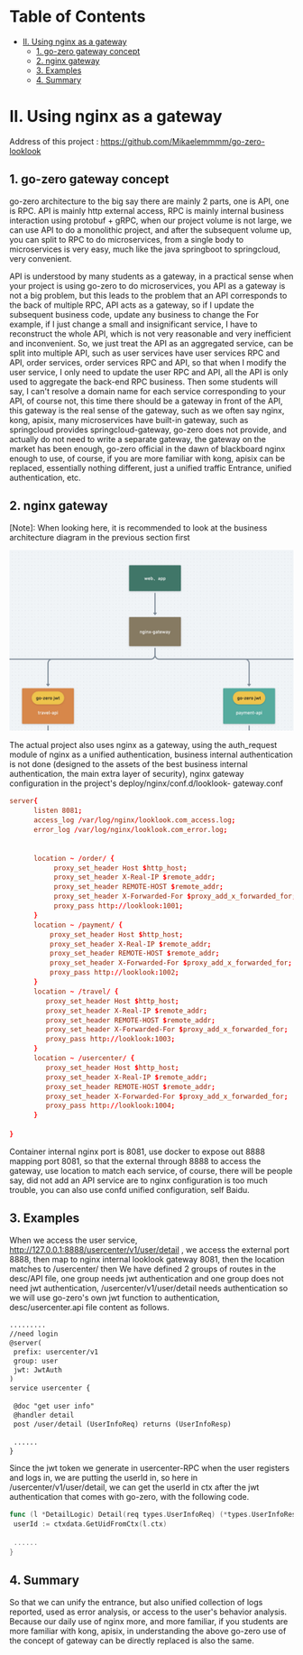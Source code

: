 <h1>Table of Contents</h1>

- [II. Using nginx as a gateway](#ii-using-nginx-as-a-gateway)
  - [1. go-zero gateway concept](#1-go-zero-gateway-concept)
  - [2. nginx gateway](#2-nginx-gateway)
  - [3. Examples](#3-examples)
  - [4. Summary](#4-summary)

# II. Using nginx as a gateway

Address of this project :  <https://github.com/Mikaelemmmm/go-zero-looklook>

## 1. go-zero gateway concept

go-zero architecture to the big say there are mainly 2 parts, one is API, one is RPC. API is mainly http external access, RPC is mainly internal business interaction using protobuf + gRPC, when our project volume is not large, we can use API to do a monolithic project, and after the subsequent volume up, you can split to RPC to do microservices, from a single body to microservices is very easy, much like the java springboot to springcloud, very convenient.

API is understood by many students as a gateway, in a practical sense when your project is using go-zero to do microservices, you API as a gateway is not a big problem, but this leads to the problem that an API corresponds to the back of multiple RPC, API acts as a gateway, so if I update the subsequent business code, update any business to change the For example, if I just change a small and insignificant service, I have to reconstruct the whole API, which is not very reasonable and very inefficient and inconvenient. So, we just treat the API as an aggregated service, can be split into multiple API, such as user services have user services RPC and API, order services, order services RPC and API, so that when I modify the user service, I only need to update the user RPC and API, all the API is only used to aggregate the back-end RPC business. Then some students will say, I can't resolve a domain name for each service corresponding to your API, of course not, this time there should be a gateway in front of the API, this gateway is the real sense of the gateway, such as we often say nginx, kong, apisix, many microservices have built-in gateway, such as springcloud provides springcloud-gateway, go-zero does not provide, and actually do not need to write a separate gateway, the gateway on the market has been enough, go-zero official in the dawn of blackboard nginx enough to use, of course, if you are more familiar with kong, apisix can be replaced, essentially nothing different, just a unified traffic Entrance, unified authentication, etc.

## 2. nginx gateway

[Note]: When looking here, it is recommended to look at the business architecture diagram in the previous section first

![nginx-svc](../chinese/images/2/nginx-gateway.jpg)

The actual project also uses nginx as a gateway, using the auth_request module of nginx as a unified authentication, business internal authentication is not done (designed to the assets of the best business internal authentication, the main extra layer of security), nginx gateway configuration in the project's deploy/nginx/conf.d/looklook- gateway.conf

```conf
server{
      listen 8081;
      access_log /var/log/nginx/looklook.com_access.log;
      error_log /var/log/nginx/looklook.com_error.log;


      location ~ /order/ {
           proxy_set_header Host $http_host;
           proxy_set_header X-Real-IP $remote_addr;
           proxy_set_header REMOTE-HOST $remote_addr;
           proxy_set_header X-Forwarded-For $proxy_add_x_forwarded_for;
           proxy_pass http://looklook:1001;
      }
      location ~ /payment/ {
          proxy_set_header Host $http_host;
          proxy_set_header X-Real-IP $remote_addr;
          proxy_set_header REMOTE-HOST $remote_addr;
          proxy_set_header X-Forwarded-For $proxy_add_x_forwarded_for;
          proxy_pass http://looklook:1002;
      }
      location ~ /travel/ {
         proxy_set_header Host $http_host;
         proxy_set_header X-Real-IP $remote_addr;
         proxy_set_header REMOTE-HOST $remote_addr;
         proxy_set_header X-Forwarded-For $proxy_add_x_forwarded_for;
         proxy_pass http://looklook:1003;
      }
      location ~ /usercenter/ {
         proxy_set_header Host $http_host;
         proxy_set_header X-Real-IP $remote_addr;
         proxy_set_header REMOTE-HOST $remote_addr;
         proxy_set_header X-Forwarded-For $proxy_add_x_forwarded_for;
         proxy_pass http://looklook:1004;
      }

}

```

Container internal nginx port is 8081, use docker to expose out 8888 mapping port 8081, so that the external through 8888 to access the gateway, use location to match each service, of course, there will be people say, did not add an API service are to nginx configuration is too much trouble, you can also use confd unified configuration, self Baidu.

## 3. Examples

When we access the user service, <http://127.0.0.1:8888/usercenter/v1/user/detail> , we access the external port 8888, then map to nginx internal looklook gateway 8081, then the location matches to /usercenter/ then We have defined 2 groups of routes in the desc/API file, one group needs jwt authentication and one group does not need jwt authentication, /usercenter/v1/user/detail needs authentication so we will use go-zero's own jwt function to authentication, desc/usercenter.api file content as follows.

```doc
.........
//need login
@server(
 prefix: usercenter/v1
 group: user
 jwt: JwtAuth
)
service usercenter {

 @doc "get user info"
 @handler detail
 post /user/detail (UserInfoReq) returns (UserInfoResp)

 ......
}
```

Since the jwt token we generate in usercenter-RPC when the user registers and logs in, we are putting the userId in, so here in /usercenter/v1/user/detail, we can get the userId in ctx after the jwt authentication that comes with go-zero, with the following code.

```go
func (l *DetailLogic) Detail(req types.UserInfoReq) (*types.UserInfoResp, error) {
 userId := ctxdata.GetUidFromCtx(l.ctx)

 ......
}
```

## 4. Summary

So that we can unify the entrance, but also unified collection of logs reported, used as error analysis, or access to the user's behavior analysis. Because our daily use of nginx more, and more familiar, if you students are more familiar with kong, apisix, in understanding the above go-zero use of the concept of gateway can be directly replaced is also the same.

